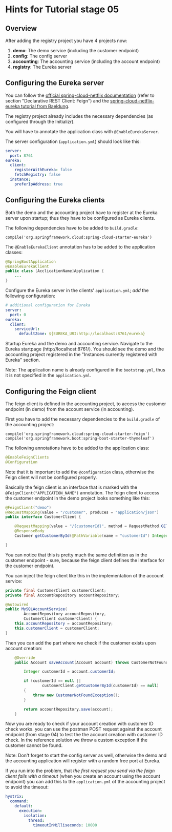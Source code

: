 # Hints for Tutorial stage 05

## Overview

After adding the registry project you have 4 projects now:

1. **demo**: The demo service (including the customer endpoint)
2. **config**: The config server
2. **accounting**: The accounting service (including the account endpoint)
3. **registry**: The Eureka server

## Configuring the Eureka server

You can follow the [official spring-cloud-netflix documentation](http://cloud.spring.io/spring-cloud-netflix/spring-cloud-netflix.html) (refer to section "Declarative REST Client: Feign") and the [spring-cloud-netflix-eureka tutorial from Baeldung](http://www.baeldung.com/spring-cloud-netflix-eureka).

The registry project already includes the necessary dependencies (as configured through the Initializr).

You will have to annotate the application class with ```@EnableEurekaServer```.

The server configuration (```application.yml```) should look like this:
```YAML
server:
  port: 8761
eureka:
  client:
    registerWithEureka: false
    fetchRegistry: false
  instance:
    preferIpAddress: true
 ```

## Configuring the Eureka clients

Both the demo and the accounting project have to register at the Eureka server upon startup; thus they have to be configured as Eureka clients.

The following dependencies have to be added to ```build.gradle```:
```
compile('org.springframework.cloud:spring-cloud-starter-eureka')
```

The ```@EnableEurekaClient``` annotation has to be added to the application classes:
```Java
@SpringBootApplication
@EnableEurekaClient
public class [AcclicationName]Application {
	...
}
```

Configure the Eureka server in the clients' ```application.yml```; *add* the following configuration:
```YAML
# additional configuration for Eureka
server:
  port: 0
eureka:
  client:
    serviceUrl:
      defaultZone: ${EUREKA_URI:http://localhost:8761/eureka}
```

Startup Eureka and the demo and accounting service. Navigate to the Eureka startpage (http://localhost:8761/). You should see the demo and the accounting project registered in the "Instances currently registered with Eureka" section.

Note: The application name is already configured in the ```bootstrap.yml```, thus it is not specified in the ```application.yml```.

## Configuring the Feign client 

The feign client is defined in the accounting project, to access the customer endpoint (in demo) from the account service (in accounting).

First you have to add the necessary dependencies to the ```build.gradle``` of the accounting project:
```
compile('org.springframework.cloud:spring-cloud-starter-feign')
compile('org.springframework.boot:spring-boot-starter-thymeleaf')
```

The following annotations have to be added to the application class:
```Java
@EnableFeignClients
@Configuration
```

Note that it is important to add the ```@configuration``` class, otherwise the Feign client will not be configured properly.

Basically the feign client is an interface that is marked with the ```@FeignClient("APPLICATION_NAME")``` annotation. The feign client to access the customer endpoint in the demo project looks something like this:

```Java
@FeignClient("demo")
@RequestMapping(value = "/customer", produces = "application/json")
public interface CustomerClient {

    @RequestMapping(value = "/{customerId}", method = RequestMethod.GET)
    @ResponseBody
    Customer getCustomerById(@PathVariable(name = "customerId") Integer customerId);

}
```

You can notice that this is pretty much the same definition as in the customer endpoint - sure, because the feign client defines the interface for the customer endpoint.

You can inject the feign client like this in the implementation of the account service:
```Java
private final CustomerClient customerClient;
private final AccountRepository accountRepository;

@Autowired
public MySQLAccountService(
        AccountRepository accountRepository,
        CustomerClient customerClient) {
    this.accountRepository = accountRepository;
    this.customerClient = customerClient;
}
```

Then you can add the part where we check if the customer exists upon account creation:
```Java
    @Override
    public Account saveAccount(Account account) throws CustomerNotFoundException {

        Integer customerId = account.customerId;

        if (customerId == null ||
                customerClient.getCustomerById(customerId) == null)
        {
            throw new CustomerNotFoundException();
        }

        return accountRepository.save(account);
    }
```

Now you are ready to check if your account creation with customer ID check works. you can use the postman POST request against the account endpoint (from stage 04) to test the the account creation with customer ID check. In the reference solution we throw a custom exception if the customer cannot be found.

Note: Don't forget to start the config server as well, otherwise the demo and the accounting application will register with a random free port at Eureka.

If you run into the problem, that *the first request you send via the feign client fails with a timeout* (when you create an account using the account endpoint) you can add this to the ```application.yml``` of the accounting project to avoid the timeout:
```YAML
hystrix:
  command:
    default:
      execution:
        isolation:
          thread:
            timeoutInMilliseconds: 10000
``` 